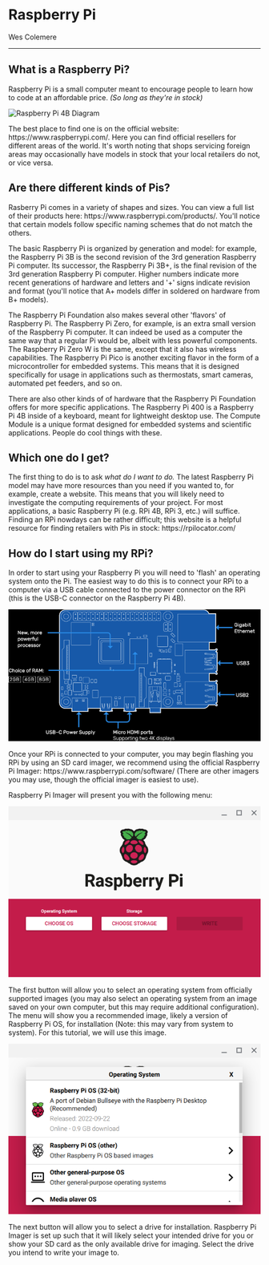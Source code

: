 # Raspberry Pi

Wes Colemere

---

## What is a Raspberry Pi?

<p>Raspberry Pi is a small computer meant to encourage people to learn how to code at an affordable price. <i>(So long as they're in stock)</i></p>
<img src="https://assets.raspberrypi.com/static/raspberry-pi-4-labelled-f5e5dcdf6a34223235f83261fa42d1e8.png" title="Raspberry Pi 4B Diagram" alt="Raspberry Pi 4B Diagram">
<p>The best place to find one is on the official website: https://www.raspberrypi.com/. Here you can find official resellers for different areas of the world. It's worth noting that shops servicing foreign areas may occasionally have models in stock that your local retailers do not, or vice versa.</p>

## Are there different kinds of Pis?

<p>Rasberry Pi comes in a variety of shapes and sizes. You can view a full list of their products here: https://www.raspberrypi.com/products/. You'll notice that certain models follow specific naming schemes that do not match the others.</p> 

<p>The basic Raspberry Pi is organized by generation and model: for example, the Raspberry Pi 3B is the second revision of the 3rd generation Raspberry Pi computer. Its successor, the Raspberry Pi 3B+, is the final revision of the 3rd generation Raspberry Pi computer. Higher numbers indicate more recent generations of hardware and letters and '+' signs indicate revision and format (you'll notice that A+ models differ in soldered on hardware from B+ models).</p>

<p>The Raspberry Pi Foundation also makes several other 'flavors' of Raspberry Pi. The Raspberry Pi Zero, for example, is an extra small version of the Raspberry Pi computer. It can indeed be used as a computer the same way that a regular Pi would be, albeit with less powerful components. The Raspberry Pi Zero W is the same, except that it also has wireless capabilities. The Raspberry Pi Pico is another exciting flavor in the form of a microcontroller for embedded systems. This means that it is designed specifically for usage in applications such as thermostats, smart cameras, automated pet feeders, and so on.</p>

<p>There are also other kinds of of hardware that the Raspberry Pi Foundation offers for more specific applications. The Raspberry Pi 400 is a Raspberry Pi 4B inside of a keyboard, meant for lightweight desktop use. The Compute Module is a unique format designed for embedded systems and scientific applications. People do cool things with these. </p>

## Which one do I get?

<p>The first thing to do is to ask <i> what do I want to do.</i> The latest Raspberry Pi model may have more resources than you need if you wanted to, for example, create a website. This means that you will likely need to investigate the computing requirements of your project. For most applications, a basic Raspberry Pi (e.g. RPi 4B, RPi 3, etc.) will suffice. Finding an RPi nowdays can be rather difficult; this website is a helpful resource for finding retailers with Pis in stock: https://rpilocator.com/</p>

## How do I start using my RPi?

<p>In order to start using your Raspberry Pi you will need to 'flash' an operating system onto the Pi. The easiest way to do this is to connect your RPi to a computer via a USB cable connected to the power connector on the RPi (this is the USB-C connector on the Raspberry Pi 4B).</p>

![The power supply is connected to the port parallel to the GPIO headers on a pi](pi-blueprint.png)

<p>Once your RPi is connected to your computer, you may begin flashing you RPi by using an SD card imager, we recommend using the official Raspberry Pi Imager: https://www.raspberrypi.com/software/ (There are other imagers you may use, though the official imager is easiest to use).</p>

<p>Raspberry Pi Imager will present you with the following menu:</p>

![The Raspberry Pi Imager Main Menu](rpi-imager-mainmenu.png)

<p>The first button will allow you to select an operating system from officially supported images (you may also select an operating system from an image saved on your own computer, but this may require additional configuration). The menu will show you a recommended image, likely a version of Raspberry Pi OS, for installation (Note: this may vary from system to system). For this tutorial, we will use this image.</p>

![The Raspberry Pi Imager OS Selection Menu](rpi-imager-osmenu.png)

<p>The next button will allow you to select a drive for installation. Raspberry Pi Imager is set up such that it will likely select your intended drive for you or show your SD card as the only available drive for imaging. Select the drive you intend to write your image to.</p>
